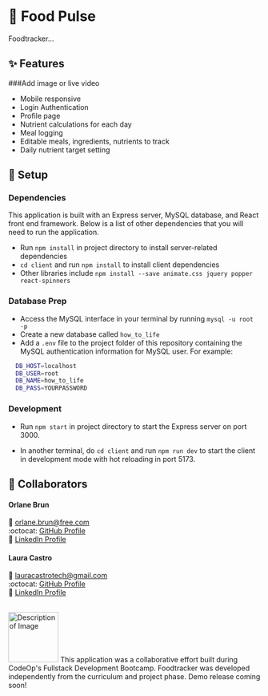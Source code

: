 # :apple: Food Pulse

Foodtracker...

## :sparkles: Features 

###Add image or live video

- Mobile responsive 
- Login Authentication
- Profile page 
- Nutrient calculations for each day
- Meal logging
- Editable meals, ingredients, nutrients to track<br>
- Daily nutrient target setting

## :wrench: Setup  

### Dependencies
This application is built with an Express server, MySQL database, and React front end framework. Below is a list of other dependencies that you will need to run the application.

- Run `npm install` in project directory to install server-related dependencies
- `cd client` and run `npm install` to install client dependencies
- Other libraries include `npm install --save animate.css jquery popper react-spinners`

### Database Prep

- Access the MySQL interface in your terminal by running `mysql -u root -p`
- Create a new database called `how_to_life`
- Add a `.env` file to the project folder of this repository containing the MySQL authentication information for MySQL user. For example:

```bash
  DB_HOST=localhost
  DB_USER=root
  DB_NAME=how_to_life
  DB_PASS=YOURPASSWORD
```

### Development

- Run `npm start` in project directory to start the Express server on port 3000.

- In another terminal, do `cd client` and run `npm run dev` to start the client in development mode with hot reloading in port 5173.<br>

## :rocket: Collaborators 

#### Orlane Brun
:email: orlane.brun@free.com<br> 
:octocat: [GitHub Profile](https://github.com/OrlaneB)<br> 
🔗 [LinkedIn Profile](https://www.linkedin.com/in/orlane-brun/) 


#### Laura Castro
:email: lauracastrotech@gmail.com<br> 
:octocat: [GitHub Profile](https://github.com/lauracastrotech)<br> 
🔗 [LinkedIn Profile](https://www.linkedin.com/in/lccastro/)<br> 

<br>
<img src="https://lesbianswhotech.org/wp-content/uploads/2022/02/ExternalLink_CodeOp_logo_blue-2-2.jpg" alt="Description of Image" width="100"/>
This application was a collaborative effort built during CodeOp's Fullstack Development Bootcamp. Foodtracker was developed independently from the curriculum and project phase. Demo release coming soon!
